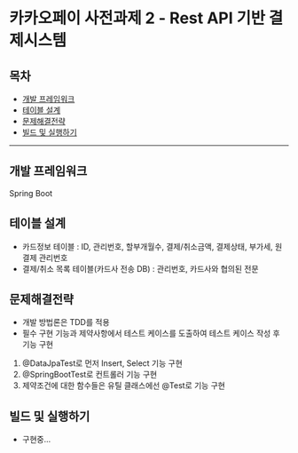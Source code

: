 # 카카오페이 사전과제 2 - Rest API 기반 결제시스템
## 목차
- [개발 프레임워크](#개발-프레임워크)
- [테이블 설계](#테이블-설계)
- [문제해결전략](#문제해결전략)
- [빌드 및 실행하기](#빌드-및-실행하기)

---

## 개발 프레임워크
 Spring Boot

## 테이블 설계
- 카드정보 테이블 : ID, 관리번호, 할부개월수, 결제/취소금액, 결제상태, 부가세, 원 결제 관리번호
- 결제/취소 목록 테이블(카드사 전송 DB) : 관리번호, 카드사와 협의된 전문

## 문제해결전략
- 개발 방법론은 TDD를 적용
- 필수 구현 기능과 제약사항에서 테스트 케이스를 도출하여 테스트 케이스 작성 후 기능 구현
1. @DataJpaTest로 먼저 Insert, Select 기능 구현
2. @SpringBootTest로 컨트롤러 기능 구현
3. 제약조건에 대한 함수들은 유틸 클래스에선 @Test로 기능 구현

## 빌드 및 실행하기
- 구현중...
